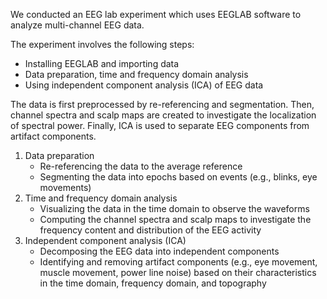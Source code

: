 We conducted an EEG lab experiment which uses EEGLAB software to analyze multi-channel EEG data.

The experiment involves the following steps:
  * Installing EEGLAB and importing data
  * Data preparation, time and frequency domain analysis
  * Using independent component analysis (ICA) of EEG data

The data is first preprocessed by re-referencing and segmentation. Then, channel spectra and scalp maps are created to investigate the localization of spectral power. Finally, ICA is used to separate EEG components from artifact components.

1. Data preparation
      * Re-referencing the data to the average reference
      * Segmenting the data into epochs based on events (e.g., blinks, eye movements)
2. Time and frequency domain analysis
      * Visualizing the data in the time domain to observe the waveforms
      * Computing the channel spectra and scalp maps to investigate the frequency content and distribution of the EEG activity
3. Independent component analysis (ICA)
      * Decomposing the EEG data into independent components
      * Identifying and removing artifact components (e.g., eye movement, muscle movement, power line noise) based on their characteristics in the time domain, frequency domain, and topography

